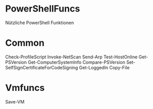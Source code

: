# PowerShellFuncs
Nützliche PowerShell Funktionen
# Common
Check-ProfileScript
Invoke-NetScan
Send-Arp
Test-HostOnline
Get-PSVersion
Get-ComputerSystemInfo
Compare-PSVersion
Set-SelfSignCertificateForCodeSigning
Get-LoggedIn
Copy-File

# Vmfuncs
Save-VM
